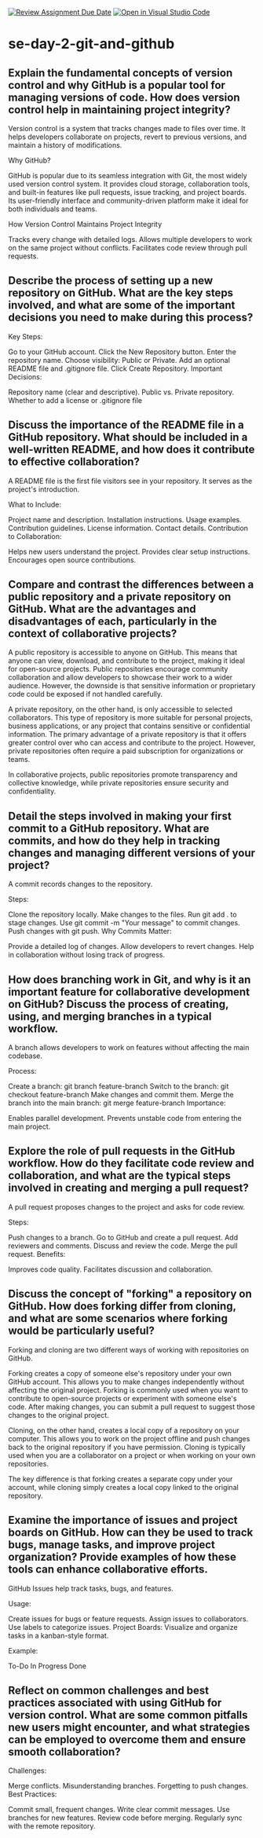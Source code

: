 [![Review Assignment Due Date](https://classroom.github.com/assets/deadline-readme-button-22041afd0340ce965d47ae6ef1cefeee28c7c493a6346c4f15d667ab976d596c.svg)](https://classroom.github.com/a/8wgCKhpZ)
[![Open in Visual Studio Code](https://classroom.github.com/assets/open-in-vscode-2e0aaae1b6195c2367325f4f02e2d04e9abb55f0b24a779b69b11b9e10269abc.svg)](https://classroom.github.com/online_ide?assignment_repo_id=18435171&assignment_repo_type=AssignmentRepo)
# se-day-2-git-and-github
## Explain the fundamental concepts of version control and why GitHub is a popular tool for managing versions of code. How does version control help in maintaining project integrity?
Version control is a system that tracks changes made to files over time. It helps developers collaborate on projects, revert to previous versions, and maintain a history of modifications.

Why GitHub?

GitHub is popular due to its seamless integration with Git, the most widely used version control system.
It provides cloud storage, collaboration tools, and built-in features like pull requests, issue tracking, and project boards.
Its user-friendly interface and community-driven platform make it ideal for both individuals and teams.

How Version Control Maintains Project Integrity

Tracks every change with detailed logs.
Allows multiple developers to work on the same project without conflicts.
Facilitates code review through pull requests.
## Describe the process of setting up a new repository on GitHub. What are the key steps involved, and what are some of the important decisions you need to make during this process?

Key Steps:

Go to your GitHub account.
Click the New Repository button.
Enter the repository name.
Choose visibility: Public or Private.
Add an optional README file and .gitignore file.
Click Create Repository.
Important Decisions:

Repository name (clear and descriptive).
Public vs. Private repository.
Whether to add a license or .gitignore file
## Discuss the importance of the README file in a GitHub repository. What should be included in a well-written README, and how does it contribute to effective collaboration?
A README file is the first file visitors see in your repository. It serves as the project's introduction.

What to Include:

Project name and description.
Installation instructions.
Usage examples.
Contribution guidelines.
License information.
Contact details.
Contribution to Collaboration:

Helps new users understand the project.
Provides clear setup instructions.
Encourages open source contributions.

## Compare and contrast the differences between a public repository and a private repository on GitHub. What are the advantages and disadvantages of each, particularly in the context of collaborative projects?
A public repository is accessible to anyone on GitHub. This means that anyone can view, download, and contribute to the project, making it ideal for open-source projects. Public repositories encourage community collaboration and allow developers to showcase their work to a wider audience. However, the downside is that sensitive information or proprietary code could be exposed if not handled carefully.

A private repository, on the other hand, is only accessible to selected collaborators. This type of repository is more suitable for personal projects, business applications, or any project that contains sensitive or confidential information. The primary advantage of a private repository is that it offers greater control over who can access and contribute to the project. However, private repositories often require a paid subscription for organizations or teams.

In collaborative projects, public repositories promote transparency and collective knowledge, while private repositories ensure security and confidentiality.

## Detail the steps involved in making your first commit to a GitHub repository. What are commits, and how do they help in tracking changes and managing different versions of your project?
A commit records changes to the repository.

Steps:

Clone the repository locally.
Make changes to the files.
Run git add . to stage changes.
Use git commit -m "Your message" to commit changes.
Push changes with git push.
Why Commits Matter:

Provide a detailed log of changes.
Allow developers to revert changes.
Help in collaboration without losing track of progress.

## How does branching work in Git, and why is it an important feature for collaborative development on GitHub? Discuss the process of creating, using, and merging branches in a typical workflow.
A branch allows developers to work on features without affecting the main codebase.

Process:

Create a branch: git branch feature-branch
Switch to the branch: git checkout feature-branch
Make changes and commit them.
Merge the branch into the main branch: git merge feature-branch
Importance:

Enables parallel development.
Prevents unstable code from entering the main project.

## Explore the role of pull requests in the GitHub workflow. How do they facilitate code review and collaboration, and what are the typical steps involved in creating and merging a pull request?
A pull request proposes changes to the project and asks for code review.

Steps:

Push changes to a branch.
Go to GitHub and create a pull request.
Add reviewers and comments.
Discuss and review the code.
Merge the pull request.
Benefits:

Improves code quality.
Facilitates discussion and collaboration.

## Discuss the concept of "forking" a repository on GitHub. How does forking differ from cloning, and what are some scenarios where forking would be particularly useful?
Forking and cloning are two different ways of working with repositories on GitHub.

Forking creates a copy of someone else's repository under your own GitHub account. This allows you to make changes independently without affecting the original project. Forking is commonly used when you want to contribute to open-source projects or experiment with someone else's code. After making changes, you can submit a pull request to suggest those changes to the original project.

Cloning, on the other hand, creates a local copy of a repository on your computer. This allows you to work on the project offline and push changes back to the original repository if you have permission. Cloning is typically used when you are a collaborator on a project or when working on your own repositories.

The key difference is that forking creates a separate copy under your account, while cloning simply creates a local copy linked to the original repository.

## Examine the importance of issues and project boards on GitHub. How can they be used to track bugs, manage tasks, and improve project organization? Provide examples of how these tools can enhance collaborative efforts.
GitHub Issues help track tasks, bugs, and features.

Usage:

Create issues for bugs or feature requests.
Assign issues to collaborators.
Use labels to categorize issues.
Project Boards: Visualize and organize tasks in a kanban-style format.

Example:

To-Do
In Progress
Done

## Reflect on common challenges and best practices associated with using GitHub for version control. What are some common pitfalls new users might encounter, and what strategies can be employed to overcome them and ensure smooth collaboration?
Challenges:

Merge conflicts.
Misunderstanding branches.
Forgetting to push changes.
Best Practices:

Commit small, frequent changes.
Write clear commit messages.
Use branches for new features.
Review code before merging.
Regularly sync with the remote repository.
